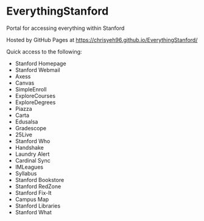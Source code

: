 EverythingStanford
===================

Portal for accessing everything within Stanford

Hosted by GitHub Pages at https://chrisyeh96.github.io/EverythingStanford/

Quick access to the following:
* Stanford Homepage
* Stanford Webmail
* Axess
* Canvas
* SimpleEnroll
* ExploreCourses
* ExploreDegrees
* Piazza
* Carta
* Edusalsa
* Gradescope
* 25Live
* Stanford Who
* Handshake
* Laundry Alert
* Cardinal Sync
* IMLeagues
* Syllabus
* Stanford Bookstore
* Stanford RedZone
* Stanford Fix-It
* Campus Map
* Stanford Libraries
* Stanford What